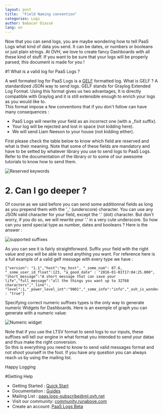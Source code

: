 ```yaml
---
layout: post
title:  "Field Naming convention"
categories: Logs
author: Babacar Diassé
lang: en
---
```


Now that you can send logs, you are maybe wondering how to tell PaaS Logs what kind of data you send. It can be dates, or numbers or booleans or just plain strings. At OVH, we love to create fancy Dashboards with all these kind of stuff. If you want to be sure that your logs will be properly parsed, this document is made for you ! 


#1 What is a valid log for PaaS Logs ? 

A well formated log for PaaS Logs is a [GELF](http://docs.graylog.org/en/latest/pages/gelf.html) formatted log. What is GELF ? A standardized JSON way to send logs. 
GELF stands for Graylog Extended Log Format. Using this format gives us two advantages, It is directly compatible with Graylog and it is still extensible enough to enrich your logs as you would like to.   
This format impose a few conventions that if you don't follow can have many consequences : 
 - PaaS Logs will rewrite your field as an incorrect one (with a _fixit suffix). 
 - Your log will be rejected and lost in space (not kidding here).
 - We will send Liam Neeson to your house (not kidding either).

First please check the table below to know which field are reserved and what is their meaning. Note that some of these fields are mandatory and have to be setted by whatever library you use to send logs to PaaS Logs.
Refer to the documentation of the library or to some of our awesome tutorials to know how to send them.   


![Reserved keywords](/kb/images/2016-02-28-field-naming-conventions/reserved_keywords.png)


# 2. Can I go deeper ?

Of course as we said before you can send some additionnal fields as long as you prepend them with the '_' (underscore) character. You can use any JSON valid character for your field, except the '.' (dot) character. But don't worry, if you do so, we will rewrite your '.' in a very cute underscore. So how can you send special type as number, dates and booleans ? Here is the answer :
 

![supported suffixes](/kb/images/2016-02-28-field-naming-conventions/suffixes.png)

As you can see it is fairly straightforward. Suffix your field with the right value and you will be able to send anything you want. For reference here is a full example of a valid gelf message with every type we have : 

    {"version": "1.1","host":"my_host", "_some_num": 87.6, "_some_user_id_float":123, "a_good_date" : "2016-01-01T17:04:25.000", "short_message":"A short message that can save your life","full_message":"all the things you want up to 32768 characters","_line":, "level":1,"_power_level_int":"9001","_some_info":"info","_ovh_is_wonderful_bool" : "true"}


Specifying correct numeric suffixes types is the only way to generate numeric Widgets for Dashboards. Here is an exemple of graph you can generate with a numeric value:


![Numeric widget](/kb/images/2016-02-28-field-naming-conventions/bytes.png)


Note that if you use the LTSV format to send logs to our inputs, these suffixes will tell our engine in what format you intended to send your  datas and thus make the right conversion.   
So this is everything you need to know to send valid messages format  and not shoot yourself in the foot. 
If you have any question you can always reach us by using the mailing list. 

Happy Logging


#Getting Help

- Getting Started : [Quick Start](/kb/en/logs/quick-start.html)
- Documentation : [Guides](/kb/en/logs)
- Mailing List : [paas.logs-subscribe@ml.ovh.net](mailto:paas.logs-subscribe@ml.ovh.net)
- Visit our community: [community.runabove.com](https://community.runabove.com)
- Create an account: [PaaS Logs Beta](https://cloud.runabove.com/signup/?launch=paas-logs)

